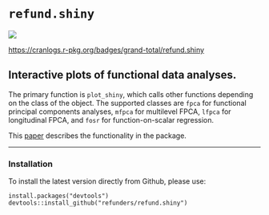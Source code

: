 # `refund.shiny`
[![](https://travis-ci.org/refunders/refund.shiny.svg?branch=master)](https://travis-ci.org/refunders/refund.shiny)

https://cranlogs.r-pkg.org/badges/grand-total/refund.shiny

## Interactive plots of functional data analyses.

The primary function is `plot_shiny`, which calls other functions depending on the class of the object. The supported classes are `fpca` for functional principal components analyses, `mfpca` for multilevel FPCA, `lfpca` for longitudinal FPCA, and `fosr` for function-on-scalar regression.

This [paper](http://arxiv.org/abs/1602.04091) describes the functionality in the package. 


---------------

### Installation

To install the latest version directly from Github, please use:
<pre><code>install.packages("devtools")
devtools::install_github("refunders/refund.shiny")
</code></pre>
